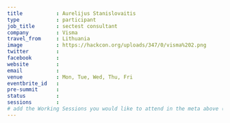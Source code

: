 ```yaml
---
title           : Aurelijus Stanislovaitis
type            : participant
job_title       : sectest consultant
company         : Visma
travel_from     : Lithuania
image           : https://hackcon.org/uploads/347/0/visma%202.png
twitter         : 
facebook        :
website         :
email           :
venue           : Mon, Tue, Wed, Thu, Fri
eventbrite_id   :
pre-summit      :
status          : 
sessions        :
# add the Working Sessions you would like to attend in the meta above (use the session's title) e.g. sessions (one per line): -Security Playbooks Diagrams -Hackathon Daily Sessions
---
```


<!-- put more details about participant here -->
